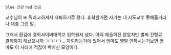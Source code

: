 `blue 건강` `red 전공`

교수님이 또 뭐라고하셔서 자퇴하기로 했다. 휴학할거면 자기는 내 지도교수 못해줄거라나 대충 그런 말.

그래서 홧김에 경희사이버대학교 입학원서 냈다. 아직 제출하진 않았지만 벌써 전형료 결제까지 해놨으니까 ㅋㅋㅋㅋ... 자퇴하는거에 있어서 엄마도 별말 안하시는거보면 엄마도 이 사태에 적잖이 빡치신 모양이다.
